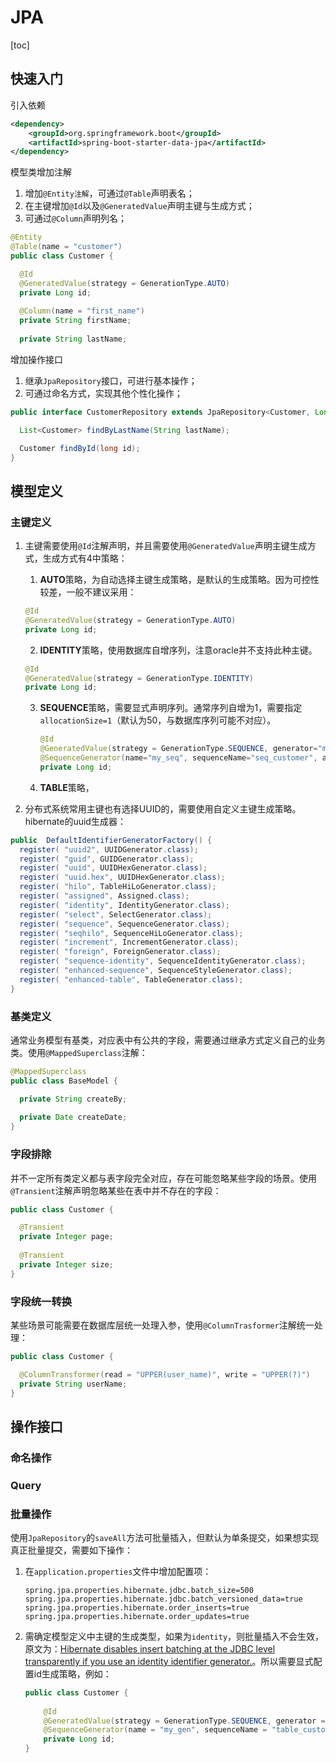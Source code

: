 # JPA

[toc]

## 快速入门

引入依赖

```xml
<dependency>
    <groupId>org.springframework.boot</groupId>
    <artifactId>spring-boot-starter-data-jpa</artifactId>
</dependency>
```

模型类增加注解

1. 增加`@Entity注解`，可通过`@Table`声明表名；
2. 在主键增加`@Id`以及`@GeneratedValue`声明主键与生成方式；
3. 可通过`@Column`声明列名；

```java
@Entity
@Table(name = "customer")
public class Customer {

  @Id
  @GeneratedValue(strategy = GenerationType.AUTO)
  private Long id;
  
  @Column(name = "first_name")
  private String firstName;
  
  private String lastName;
```

增加操作接口

1. 继承`JpaRepository`接口，可进行基本操作；
2. 可通过命名方式，实现其他个性化操作；

```java
public interface CustomerRepository extends JpaRepository<Customer, Long> {

  List<Customer> findByLastName(String lastName);

  Customer findById(long id);
}
```

## 模型定义

### 主键定义

1. 主键需要使用`@Id`注解声明，并且需要使用`@GeneratedValue`声明主键生成方式，生成方式有4中策略：
   1. **AUTO**策略，为自动选择主键生成策略，是默认的生成策略。因为可控性较差，一般不建议采用：
   
     ```java
     @Id
     @GeneratedValue(strategy = GenerationType.AUTO)
     private Long id;
     ```
   
   2. **IDENTITY**策略，使用数据库自增序列，注意oracle并不支持此种主键。
     
     ```java
     @Id
     @GeneratedValue(strategy = GenerationType.IDENTITY)
     private Long id;
     ```
     
   3. **SEQUENCE**策略，需要显式声明序列。通常序列自增为1，需要指定`allocationSize=1`（默认为50，与数据库序列可能不对应）。
   
      ```java
      @Id
      @GeneratedValue(strategy = GenerationType.SEQUENCE, generator="my_seq")  
      @SequenceGenerator(name="my_seq", sequenceName="seq_customer", allocationSize = 1)
      private Long id;
      ```

   4. **TABLE**策略，

2. 分布式系统常用主键也有选择UUID的，需要使用自定义主键生成策略。hibernate的uuid生成器：

```java
public  DefaultIdentifierGeneratorFactory() {
  register( "uuid2", UUIDGenerator.class);
  register( "guid", GUIDGenerator.class);
  register( "uuid", UUIDHexGenerator.class);
  register( "uuid.hex", UUIDHexGenerator.class);
  register( "hilo", TableHiLoGenerator.class);
  register( "assigned", Assigned.class);
  register( "identity", IdentityGenerator.class);
  register( "select", SelectGenerator.class);
  register( "sequence", SequenceGenerator.class);
  register( "seqhilo", SequenceHiLoGenerator.class);
  register( "increment", IncrementGenerator.class);
  register( "foreign", ForeignGenerator.class);
  register( "sequence-identity", SequenceIdentityGenerator.class);
  register( "enhanced-sequence", SequenceStyleGenerator.class);
  register( "enhanced-table", TableGenerator.class);
}
```

### 基类定义

通常业务模型有基类，对应表中有公共的字段，需要通过继承方式定义自己的业务类。使用`@MappedSuperclass`注解：

```java
@MappedSuperclass
public class BaseModel {

  private String createBy;
  
  private Date createDate;
}
```

### 字段排除

并不一定所有类定义都与表字段完全对应，存在可能忽略某些字段的场景。使用`@Transient`注解声明忽略某些在表中并不存在的字段：

```java
public class Customer {

  @Transient
  private Integer page;
  
  @Transient
  private Integer size;
}
```

### 字段统一转换

某些场景可能需要在数据库层统一处理入参，使用`@ColumnTrasformer`注解统一处理：

```java
public class Customer {

  @ColumnTransformer(read = "UPPER(user_name)", write = "UPPER(?)")
  private String userName;
}
```

## 操作接口

### 命名操作

### Query

### 批量操作

使用`JpaRepository`的`saveAll`方法可批量插入，但默认为单条提交，如果想实现真正批量提交，需要如下操作：

1. 在`application.properties`文件中增加配置项：

   ```properties
   spring.jpa.properties.hibernate.jdbc.batch_size=500
   spring.jpa.properties.hibernate.jdbc.batch_versioned_data=true
   spring.jpa.properties.hibernate.order_inserts=true
   spring.jpa.properties.hibernate.order_updates=true
   ```

2. 需确定模型定义中主键的生成类型，如果为`identity`，则批量插入不会生效，原文为：[Hibernate disables insert batching at the JDBC level transparently if you use an identity identifier generator.](https://docs.jboss.org/hibernate/orm/4.3/manual/en-US/html/ch15.html)。所以需要显式配置id生成策略，例如：

   ```java
   public class Customer {
       
       @Id
       @GeneratedValue(strategy = GenerationType.SEQUENCE, generator = "my_gen")
       @SequenceGenerator(name = "my_gen", sequenceName = "table_customer_seq")
       private Long id;
   }
   ```

   

